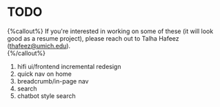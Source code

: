 # TODO

{%callout%}
If you're interested in working on some of these (it will look good as a resume project), please reach out to Talha Hafeez (thafeez@umich.edu).  
{%/callout%}

1. hifi ui/frontend incremental redesign
2. quick nav on home
3. breadcrumb/in-page nav
4. search
5. chatbot style search
